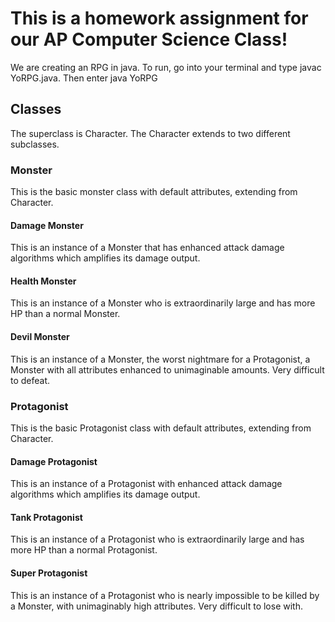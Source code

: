 # This is a homework assignment for our AP Computer Science Class! 

We are creating an RPG in java. To run, go into your terminal and type javac YoRPG.java. Then enter java YoRPG

## Classes

The superclass is Character. The Character extends to two different subclasses.

### Monster

This is the basic monster class with default attributes, extending from Character.

#### Damage Monster

This is an instance of a Monster that has enhanced attack damage algorithms which amplifies its damage output.

#### Health Monster

This is an instance of a Monster who is extraordinarily large and has more HP than a normal Monster. 

#### Devil Monster

This is an instance of a Monster, the worst nightmare for a Protagonist, a Monster with all attributes enhanced to unimaginable amounts. Very difficult to defeat.

### Protagonist

This is the basic Protagonist class with default attributes, extending from Character.

#### Damage Protagonist

This is an instance of a Protagonist with enhanced attack damage algorithms which amplifies its damage output. 

#### Tank Protagonist

This is an instance of a Protagonist who is extraordinarily large and has more HP than a normal Protagonist.

#### Super Protagonist

This is an instance of a Protagonist who is nearly impossible to be killed by a Monster, with unimaginably high attributes. Very difficult to lose with. 




